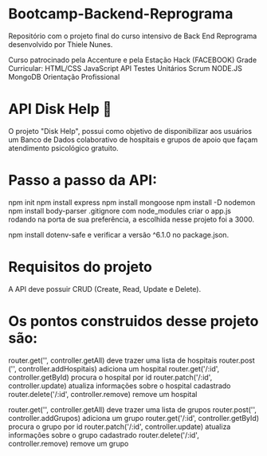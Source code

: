 # Bootcamp-Backend-Reprograma
Repositório com o projeto final do curso intensivo de Back End Reprograma desenvolvido por Thiele Nunes.

Curso patrocinado pela Accenture e pela Estação Hack (FACEBOOK)
Grade Curricular:
HTML/CSS
JavaScript
API
Testes Unitários
Scrum
NODE.JS
MongoDB
Orientação Profissional


# API Disk Help 📖 
O projeto "Disk Help", possui como  objetivo de disponibilizar aos usuários um Banco de Dados colaborativo de hospitais e grupos de apoio que façam atendimento psicológico gratuito. 

# Passo a passo da API:

npm init
npm install express
npm install mongoose
npm install -D nodemon
npm install body-parser
.gitignore com node_modules
criar o app.js rodando na porta de sua preferência, a escolhida nesse projeto foi a 3000.

npm install dotenv-safe e verificar a versão ^6.1.0 no package.json.


# Requisitos do projeto
A API deve possuir CRUD (Create, Read, Update e Delete).

# Os pontos construidos desse projeto são:

router.get('', controller.getAll) deve trazer uma lista de hospitais
router.post ('', controller.addHospitais) adiciona um hospital
router.get('/:id', controller.getById) procura o hospital por id
router.patch('/:id', controller.update) atualiza informações sobre o hospital cadastrado
router.delete('/:id', controller.remove) remove um hospital

router.get('', controller.getAll) deve trazer uma lista de grupos
router.post('', controller.addGrupos) adiciona um grupo
router.get('/:id', controller.getById) procura o grupo por id
router.patch('/:id', controller.update) atualiza informações sobre o grupo cadastrado
router.delete('/:id', controller.remove) remove um grupo
